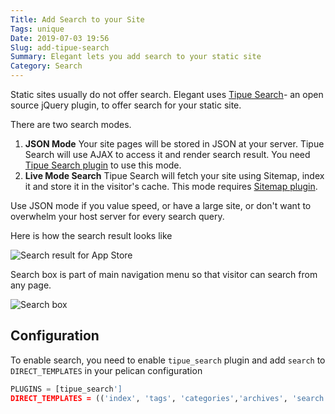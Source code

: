```yaml
---
Title: Add Search to your Site
Tags: unique
Date: 2019-07-03 19:56
Slug: add-tipue-search
Summary: Elegant lets you add search to your static site
Category: Search
---
```


Static sites usually do not offer search. Elegant uses [Tipue
Search](http://www.tipue.com/search/)- an open source jQuery plugin, to offer
search for your static site.

There are two search modes.

1. **JSON Mode** Your site pages will be stored in JSON at your server. Tipue
   Search will use AJAX to access it and render search result. You need [Tipue
   Search plugin](https://github.com/getpelican/pelican-plugins) to use this
   mode.
1. **Live Mode Search** Tipue Search will fetch your site using Sitemap, index
   it and store it in the visitor's cache. This mode requires [Sitemap
   plugin](https://github.com/getpelican/pelican-plugins).

Use JSON mode if you value speed, or have a large site, or don't want to
overwhelm your host server for every search query.

Here is how the search result looks like

![Search result for App Store]({static}/images/elegant-theme_search-result.png)

Search box is part of main navigation menu so that visitor can search from any
page.

![Search box]({static}/images/elegant-theme_search-box.png)

## Configuration

To enable search, you need to enable `tipue_search` plugin and add `search` to `DIRECT_TEMPLATES` in your pelican configuration

```python
PLUGINS = [tipue_search']
DIRECT_TEMPLATES = (('index', 'tags', 'categories','archives', 'search'))
```
